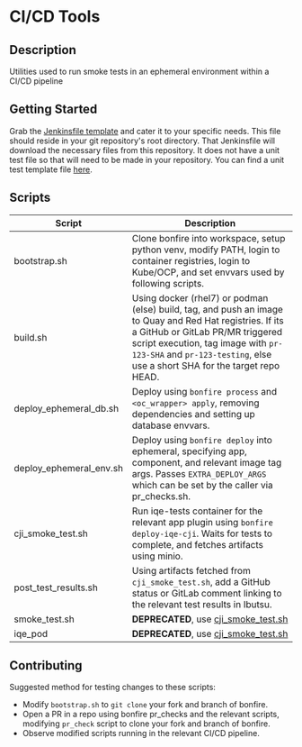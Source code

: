 # CI/CD Tools

## Description
Utilities used to run smoke tests in an ephemeral environment within a CI/CD pipeline

## Getting Started
Grab the [Jenkinsfile template](templates/Jenkinsfile) and cater it to your specific needs. This file should reside in your git repository's root directory. That Jenkinsfile will 
download the necessary files from this repository. It does not have a unit test file so that will need to be made in your repository. You can find a 
unit test template file [here](templates/unit_test_example.sh).

## Scripts

| Script                  | Description |  
| ----------------------- | ----------- | 
| bootstrap.sh            | Clone bonfire into workspace, setup python venv, modify PATH, login to container registries, login to Kube/OCP,  and set envvars used by following scripts. |
| build.sh                | Using docker (rhel7) or podman (else) build, tag, and push an image to Quay and Red Hat registries. If its a GitHub or GitLab PR/MR triggered script execution, tag image with `pr-123-SHA` and `pr-123-testing`, else use a short SHA for the target repo HEAD. |
| deploy_ephemeral_db.sh  | Deploy using `bonfire process` and `<oc_wrapper> apply`, removing dependencies and setting up database envvars. |
| deploy_ephemeral_env.sh | Deploy using `bonfire deploy` into ephemeral, specifying app, component, and relevant image tag args.  Passes `EXTRA_DEPLOY_ARGS` which can be set by the caller via pr_checks.sh.
| cji_smoke_test.sh       | Run iqe-tests container for the relevant app plugin using `bonfire deploy-iqe-cji`. Waits for tests to complete, and fetches artifacts using minio.
| post_test_results.sh    | Using artifacts fetched from `cji_smoke_test.sh`, add a GitHub status or GitLab comment linking to the relevant test results in Ibutsu.
| smoke_test.sh           | **DEPRECATED**, use [cji_smoke_test.sh](cji_smoke_test.sh) |
| iqe_pod                 | **DEPRECATED**, use [cji_smoke_test.sh](cji_smoke_test.sh) |

## Contributing

Suggested method for testing changes to these scripts:
- Modify `bootstrap.sh` to `git clone` your fork and branch of bonfire.
- Open a PR in a repo using bonfire pr_checks and the relevant scripts, modifying `pr_check` script to clone your fork and branch of bonfire.
- Observe modified scripts running in the relevant CI/CD pipeline.
# 
